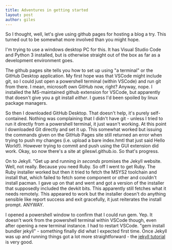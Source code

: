 ```yaml
---
title: Adventures in getting started
layout: post
author: giles
---
```

So I thought, well, let's give using github pages for hosting a blog a try. This turned out to be somewhat more involved than you might hope.

I'm trying to use a windows desktop PC for this. It has Visual Studio Code and Python 3 installed, but is otherwise straight out of the box as far as a development environment goes.

The github pages site tells you how to set up using "a terminal" or the GitHub Desktop application. My first hope was that VSCode might include git, so I could just open a powershell terminal (within VSCode) and run git from there. I mean, microsoft own GitHub now, right? Anyway, nope. I installed the MS-maintained github extension for VSCode, but apparently that doesn't give you a git install *either*. I guess I'd been spoiled by linux package managers. 

So then I downloaded GitHub Desktop. That doesn't help, it's purely self-contained. Nothing was complaining that I didn't have git - unless I tried to run it directly from a powershell terminal, it just wasn't working. At this point I downloaded Git directly and set it up. This somewhat worked but issuing the commands given on the GitHub Pages site still returned an error when trying to push my changes (i.e. upload a bare index.hmtl that just said Hello World!). However trying to commit and push using the GUI extension did work. Okay, so now there's a site at gileswl.github.io. So that's progress.

On to Jekyll. "Get up and running *in seconds* promises the Jekyll website. Well, not really. Because you need Ruby. So off I went to get Ruby. The Ruby installer worked but then it tried to fetch the MSYS2 toolchain and install that, which failed to fetch some component or other and couldn't install pacman. I gave up on that and went and got a version of the installer that supposedly included the devkit bits. This apparently still fetches what it needs remotely. This appeared to work but the installer doesn't do anything sensible like report success and exit gracefully, it just reiterates the install prompt. ANYWAY.

I opened a powershell window to confirm that I could run gem. Yep. It doesn't work from the powershell terminal within VSCode though, even after opening a new terminal instance. I had to restart VSCode. "gem install bundler jekyll" - something finally did what I expected first time. Once Jekyll was up and running things got a lot more straightforward - the [jekyll tutorial](https://jekyllrb.com/docs/step-by-step/01-setup/) is very good.